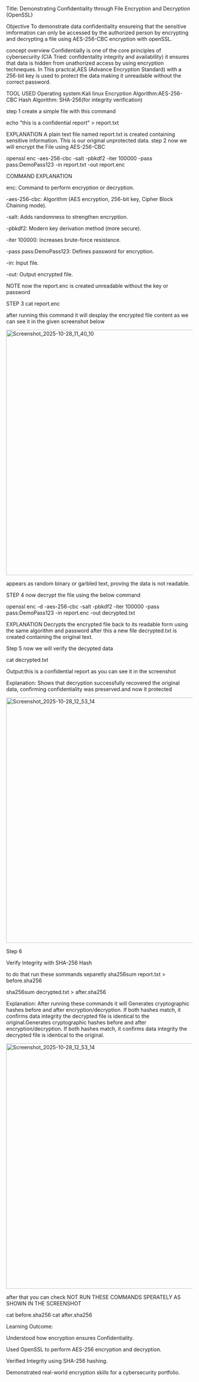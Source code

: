 Title: Demonstrating Confidentiality through File Encryption and Decryption (OpenSSL)

Objective
To demonstrate data confidentiality
ensureing that the sensitive imformation can only be accessed by the authorized person by encrypting and decrypting a file using AES-256-CBC encryption with openSSL.

concept overview
Confidentially is one of the core principles of cybersecurity (CIA Tried: confidentality integrity and availability)
it ensures that data is hidden from unathorized access by using encryption techneques.
In This practcal,AES (Advance Encryption Standard) with a 256-bit key is used to protect the data making it unreadable without the correct password.

TOOL USED
Operating system:Kali linux
Encryption Algorithm:AES-256-CBC
Hash Algorithm: SHA-256(for integrity verification)

   step 1
   create a simple file with this command
   
   echo "this is a confidential report" > report.txt

EXPLANATION
A plain text file named report.txt is created containing sensitive information.
This is our original unprotected data.
step 2
now we will encrypt the File using AES-256-CBC

openssl enc -aes-256-cbc -salt -pbkdf2 -iter 100000 -pass pass:DemoPass123 -in report.txt -out report.enc

COMMAND EXPLANATION

enc: Command to perform encryption or decryption.

-aes-256-cbc: Algorithm (AES encryption, 256-bit key, Cipher Block Chaining mode).

-salt: Adds randomness to strengthen encryption.

-pbkdf2: Modern key derivation method (more secure).

-iter 100000: Increases brute-force resistance.

-pass pass:DemoPass123: Defines password for encryption.

-in: Input file.

-out: Output encrypted file.

NOTE
now the report.enc is created unreadable without the key or password

STEP 3
cat report.enc

after running this command it will desplay the encrypted file content as we can see it in the given screenshot below

<img width="1366" height="662" alt="Screenshot_2025-10-28_11_40_10" src="https://github.com/user-attachments/assets/d7a609c2-770b-4a02-921e-9867313eb4db" />

appears as random binary or garbled text, proving the data is not readable.

STEP 4
now decrypt the file using the below command

openssl enc -d -aes-256-cbc -salt -pbkdf2 -iter 100000 -pass pass:DemoPass123 -in report.enc -out decrypted.txt

EXPLANATION
Decrypts the encrypted file back to its readable form using the same algorithm and password
after this a new file decrypted.txt is created containing the original text.

Step 5
now we will verify the decypted data  

cat decrypted.txt

Output:this is a confidential report
as you can see it in the screenshot

Explanation:
Shows that decryption successfully recovered the original data, confirming confidentiality was preserved.and now it protected

<img width="1366" height="662" alt="Screenshot_2025-10-28_12_53_14" src="https://github.com/user-attachments/assets/5514b370-9be0-4bcb-bec4-55e99cad2501" />


Step 6

Verify Integrity with SHA-256 Hash

to do that run these sommands separetly
sha256sum report.txt > before.sha256

sha256sum decrypted.txt > after.sha256

Explanation:
After running these commands it will Generates cryptographic hashes before and after encryption/decryption.
If both hashes match, it confirms data integrity 
the decrypted file is identical to the original.Generates cryptographic hashes before and after encryption/decryption.
If both hashes match, it confirms data integrity 
the decrypted file is identical to the original.

<img width="1366" height="662" alt="Screenshot_2025-10-28_12_53_14" src="https://github.com/user-attachments/assets/5514b370-9be0-4bcb-bec4-55e99cad2501" />

after that you can check
NOT RUN THESE COMMANDS SPERATELY AS SHOWN IN THE SCREENSHOT

cat before.sha256
cat after.sha256



Learning Outcome:

Understood how encryption ensures Confidentiality.

Used OpenSSL to perform AES-256 encryption and decryption.

Verified Integrity using SHA-256 hashing.

Demonstrated real-world encryption skills for a cybersecurity portfolio.
